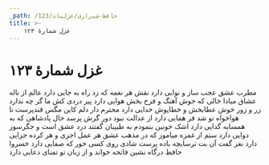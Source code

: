 ```yaml
---
_path: /حافظ-شیرازی/غزلیات/123
title: >-
    غزل شمارهٔ ۱۲۳
---
```

# غزل شمارهٔ ۱۲۳

مطرب عشق عجب ساز و نوایی دارد
نقش هر نغمه که زد راه به جایی دارد
عالم از ناله عشاق مبادا خالی
که خوش آهنگ و فرح بخش هوایی دارد
پیر دردی کش ما گر چه ندارد زر و زور
خوش عطابخش و خطاپوش خدایی دارد
محترم دار دلم کاین مگس قندپرست
تا هواخواه تو شد فر همایی دارد
از عدالت نبود دور گرش پرسد حال
پادشاهی که به همسایه گدایی دارد
اشک خونین بنمودم به طبیبان گفتند
درد عشق است و جگرسوز دوایی دارد
ستم از غمزه میاموز که در مذهب عشق
هر عمل اجری و هر کرده جزایی دارد
نغز گفت آن بت ترسابچه باده پرست
شادی روی کسی خور که صفایی دارد
خسروا حافظ درگاه نشین فاتحه خواند
و از زبان تو تمنای دعایی دارد
